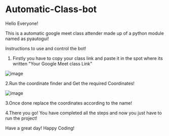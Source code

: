 # Automatic-Class-bot
Hello Everyone!

This is a automatic google meet class attender made up of a python module named as pyautogui!

Instructions to use and control the bot! 

1. Firstly you have to copy your class link and paste it in the spot where its written "Your Google Meet class Link"

![image](https://user-images.githubusercontent.com/76196075/124504356-ec335080-dde4-11eb-8768-8bda91a96c9d.png)

2.Run the coordinate finder and Get the required Coordinates!

![image](https://user-images.githubusercontent.com/76196075/124506524-72ea2c80-dde9-11eb-82b8-b6a1c1db1452.png)


3.Once done replace the coordinates according to the name!


4.There you go! You have completed all the steps and now you just have to run the project!

Have a great day!
Happy Coding!

